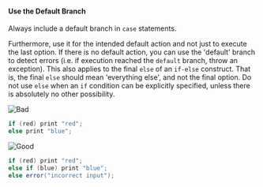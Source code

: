<div id="title">

#### Use the Default Branch

</div>

<div id="body">

Always include a default branch in `case` statements.

Furthermore, use it for the intended default action and not just to execute the last option. If there is no default action, you can use the 'default' branch to detect errors (i.e. if execution reached the `default` branch, throw an exception). This also applies to the final `else` of an `if-else` construct. That is, the final `else` should mean 'everything else', and not the final option. Do not use `else` when an `if` condition can be explicitly specified, unless there is absolutely no other possibility.

<tip-box>

![][Bad]
```java
if (red) print "red";
else print "blue";
```
![][Good]
```java
if (red) print "red";
else if (blue) print "blue";
else error("incorrect input");
```

</tip-box>

[Bad]: {{baseUrl}}/images/Bad.png "Bad"
[Good]: {{baseUrl}}/images/Good.png "Good"

</div>